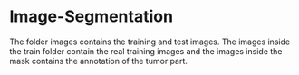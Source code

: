 # Image-Segmentation
The folder images contains the training and test images. 
The images inside the train folder contain the real training images and the images inside the mask contains the annotation of the tumor part.
